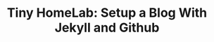 ---
title: "Tiny HomeLab: Setup a Blog With Jekyll and Github"
last_modified_at: 2025-02-04T16:20:02-05:00
categories:
  - Blog
tags:
  - Jekyll
  - Blog with jekyll and github
---